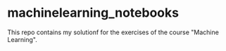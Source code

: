 # machinelearning_notebooks
This repo contains my solutionf for the exercises of the course "Machine Learning".
